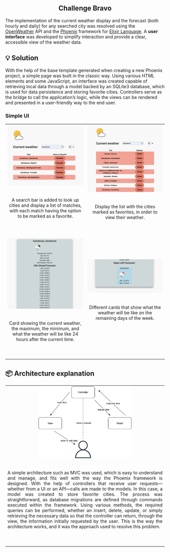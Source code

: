 <h2 align="center" style="border-bottom: none">Challenge Bravo</h2>

The implementation of the current weather display and the forecast (both hourly and daily) for any searched city was resolved using the [OpenWeather](https://openweathermap.org/) API and the [Phoenix](https://www.phoenixframework.org) framework for [Elixir Language](https://elixir-lang.org/). A **user interface** was developed to simplify interaction and provide a clear, accessible view of the weather data.

## 💡 Solution

With the help of the base template generated when creating a new Phoenix project, a simple page was built in the classic way. Using various HTML elements and some JavaScript, an interface was created capable of retrieving local data through a model backed by an SQLite3 database, which is used for data persistence and storing favorite cities. Controllers serve as the bridge to call the application’s logic, while the views can be rendered and presented in a user-friendly way to the end user.

### Simple UI

<table>
  <tr>
    <td>
    <img src="https://github.com/CarlitosObr/prueba-tecnica-bravo/blob/main/images/search_page.png" alt="Search" width=100%>
    <div align="center">
        <br><br>
        <div>A search bar is added to look up cities and display a list of matches, with each match having the option to be marked as a favorite.</div><br>
        <br><br>
    </div>
    </td>
    <td>
    <img src="https://github.com/CarlitosObr/prueba-tecnica-bravo/blob/main/images/favorites_page.png" alt="Favorite city" width=100%>
    <div align="center">
        <br><br>
        <div>Display the list with the cities marked as favorites, in order to view their weather.</div><br>
        <br><br>
    </div>
    </td>
  </tr>
  <tr>
    <td>
      <img src="https://github.com/CarlitosObr/prueba-tecnica-bravo/blob/main/images/weather_first.png" alt="Current weather">
    <div align="center">
        <br><br>
        <div>Card showing the current weather, the maximum, the minimum, and what the weather will be like 24 hours after the current time.</div><br>
        <br><br>
    </div>
    </td>
    <td>
      <img src="https://github.com/CarlitosObr/prueba-tecnica-bravo/blob/main/images/weather_second.png" alt="Left days">
    <div align="center">
        <br><br>
        <div>Different cards that show what the weather will be like on the remaining days of the week.</div><br>
        <br><br>
    </div>
    </td>
  </tr>
</table>

## 📦 Architecture explanation

<table>
  <tr>
    <td colspan="2" align="center" >
      <img src="https://github.com/CarlitosObr/prueba-tecnica-bravo/blob/main/images/MVC.png" alt="MVC" width=60%>
    <div align="justify">
        <br><br>
        <div>A simple architecture such as MVC was used, which is easy to understand and manage, and fits well with the way the Phoenix framework is designed. With the help of controllers that receive user requests—whether from a UI or an API—calls are made to the models. In this case, a model was created to store favorite cities. The process was straightforward, as database migrations are defined through commands executed within the framework. Using various methods, the required queries can be performed, whether an insert, delete, update, or simply retrieving the necessary data so that the controller can return, through the view, the information initially requested by the user. This is the way the architecture works, and it was the approach used to resolve this problem.</div><br>
        <br><br>
    </div>
    </td>
  </tr>
</table>